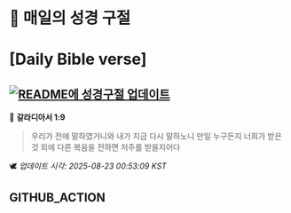 # 🙏 매일의 성경 구절
# [Daily Bible verse]
## [![README에 성경구절 업데이트](https://github.com/DONGSUKA/first_test/actions/workflows/update-readme-bible.yml/badge.svg)](https://github.com/DONGSUKA/first_test/actions/workflows/update-readme-bible.yml)
<!-- START_BIBLE_VERSE -->
📖 **갈라디아서 1:9**
> 우리가 전에 말하였거니와 내가 지금 다시 말하노니 만일 누구든지 너희가 받은 것 외에 다른 복음을 전하면 저주를 받을지어다

🕊️ _업데이트 시각: 2025-08-23 00:53:09 KST_
  <!-- END_BIBLE_VERSE -->
## GITHUB_ACTION
